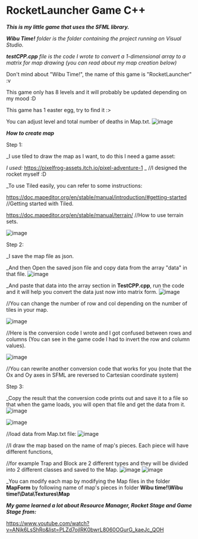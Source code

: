 # RocketLauncher Game C++
***This is my little game that uses the SFML library.***

***Wibu Time!** folder is the folder containing the project running on Visual Studio.*

***testCPP.cpp** file is the code I wrote to convert a 1-dimensional array to a matrix for map drawing (you can read about my map creation below)*

Don't mind about "Wibu Time!", the name of this game is "RocketLauncher" :v
 
This game only has 8 levels and it will probably be updated depending on my mood :D

This game has 1 easter egg, try to find it :>

You can adjust level and total number of deaths in Map.txt.
![image](https://user-images.githubusercontent.com/84552830/154812812-7e6cf1a2-f448-4a78-bd2f-a73ca7da5383.png)

***How to create map***

Step 1:

_I use tiled to draw the map as I want, to do this I need a game asset:

*I used:* https://pixelfrog-assets.itch.io/pixel-adventure-1 _  //I designed the rocket myself :D

_To use Tiled easily, you can refer to some instructions:

https://doc.mapeditor.org/en/stable/manual/introduction/#getting-started //Getting started with Tiled.

https://doc.mapeditor.org/en/stable/manual/terrain/ //How to use terrain sets.

![image](https://user-images.githubusercontent.com/84552830/154813256-96018e6c-0059-4c86-8b44-f3e0ec6b58e1.png)

Step 2:

_I save the map file as json.

_And then Open the saved json file and copy data from the array "data" in that file.
![image](https://user-images.githubusercontent.com/84552830/154813639-d44eef7f-7f76-48f9-a907-5c62d51570c1.png)

_And paste that data into the array section in **TestCPP.cpp**, run the code and it will help you convert the data just now into matrix form.
![image](https://user-images.githubusercontent.com/84552830/154813668-ad74665f-1905-44c0-9957-68fc8bd692ab.png)

//You can change the number of row and col depending on the number of tiles in your map.

![image](https://user-images.githubusercontent.com/84552830/154814928-1a118c19-cd4a-47e3-85d7-b554441b1190.png)

//Here is the conversion code I wrote and I got confused between rows and columns (You can see in the game code I had to invert the row and column values).

![image](https://user-images.githubusercontent.com/84552830/154813935-e1495c2f-eb28-4520-80c7-1861ded2e7dd.png)

//You can rewrite another conversion code that works for you (note that the Ox and Oy axes in SFML are reversed to Cartesian coordinate system)

Step 3:

_Copy the result that the conversion code prints out and save it to a file so that when the game loads, you will open that file and get the data from it.
![image](https://user-images.githubusercontent.com/84552830/154814162-c51a9632-965b-4e6f-aa48-e3350aa8bac4.png)

![image](https://user-images.githubusercontent.com/84552830/154815012-8947f0ca-3ecb-438d-b303-930ee0f97426.png)

//load data from Map.txt file:
![image](https://user-images.githubusercontent.com/84552830/154814209-579fc036-b582-4605-b672-eecfe22a6cd2.png)



//I draw the map based on the name of map's pieces. Each piece will have different functions, 

//for example Trap and Block are 2 different types and they will be divided into 2 different classes and saved to the Map.
![image](https://user-images.githubusercontent.com/84552830/154814349-a08ef82b-227f-408c-84d7-b36cd3816d10.png)
![image](https://user-images.githubusercontent.com/84552830/154814372-8209449d-defd-404d-bdb8-e9e7614e1600.png)

_You can modify each map by modifying the Map files in the folder **MapForm** by following name of map's pieces in folder **Wibu time!\Wibu time!\Data\Textures\Map**


***My game learned a lot about Resource Manager, Rocket Stage and Game Stage from:*** 

https://www.youtube.com/watch?v=ANjk6LsShRo&list=PLZd7ojlRK0bwrL8060OGurG_kaeJc_QOH

